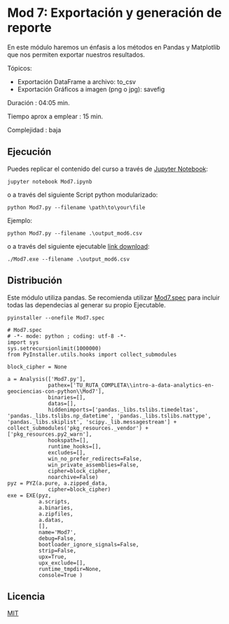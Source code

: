 # Mod 7: Exportación y generación de reporte

En este módulo haremos un énfasis a los métodos en Pandas y Matplotlib que nos permiten exportar nuestros resultados.

Tópicos:

- Exportación DataFrame a archivo: to_csv
- Exportación Gráficos a imagen (png o jpg): savefig

Duración : 04:05 min.

Tiempo aprox a emplear : 15 min.

Complejidad : baja


## Ejecución

Puedes replicar el contenido del curso a través de [Jupyter Notebook](https://jupyter.org/):

```
jupyter notebook Mod7.ipynb
```

o a través del siguiente Script python modularizado:

```
python Mod7.py --filename \path\to\your\file
```

Ejemplo:

```
python Mod7.py --filename .\output_mod6.csv
```

o a través del siguiente ejecutable [link download](https://drive.google.com/file/d/1sHEiHtwMOABchciqolz6EC5gQrpNUJ74/view?usp=sharing):

```
./Mod7.exe --filename .\output_mod6.csv
```

## Distribución

Este módulo utiliza pandas. Se recomienda utilizar [Mod7.spec](https://pyinstaller.readthedocs.io/en/stable/spec-files.html) para incluir todas las dependecias al generar su propio Ejecutable.

```
pyinstaller --onefile Mod7.spec
```

```
# Mod7.spec
# -*- mode: python ; coding: utf-8 -*-
import sys
sys.setrecursionlimit(1000000)
from PyInstaller.utils.hooks import collect_submodules

block_cipher = None

a = Analysis(['Mod7.py'],
             pathex=['TU_RUTA_COMPLETA\\intro-a-data-analytics-en-geociencias-con-python\\Mod7'],
             binaries=[],
             datas=[],
			 hiddenimports=['pandas._libs.tslibs.timedeltas', 'pandas._libs.tslibs.np_datetime', 'pandas._libs.tslibs.nattype', 'pandas._libs.skiplist', 'scipy._lib.messagestream'] + collect_submodules('pkg_resources._vendor') + ['pkg_resources.py2_warn'],
             hookspath=[],
             runtime_hooks=[],
             excludes=[],
             win_no_prefer_redirects=False,
             win_private_assemblies=False,
             cipher=block_cipher,
             noarchive=False)
pyz = PYZ(a.pure, a.zipped_data,
             cipher=block_cipher)
exe = EXE(pyz,
          a.scripts,
          a.binaries,
          a.zipfiles,
          a.datas,
          [],
          name='Mod7',
          debug=False,
          bootloader_ignore_signals=False,
          strip=False,
          upx=True,
          upx_exclude=[],
          runtime_tmpdir=None,
          console=True )

```

## Licencia
[MIT](https://choosealicense.com/licenses/mit/)